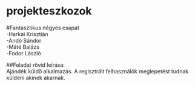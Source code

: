 # projekteszkozok

#Fantasztikus négyes csapat </br>
-Harkai Krisztián</br>
-Andó Sándor</br>
-Máté Balázs</br>
-Fodor László</br>

##Feladat rövid leírása:</br>
Ajándék küldő alkalmazás. A regisztrált felhasználók meglepetést tudnak küldeni akinek akarnak.
